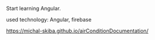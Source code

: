 Start learning Angular.

used technology: Angular, firebase

https://michal-skiba.github.io/airConditionDocumentation/
